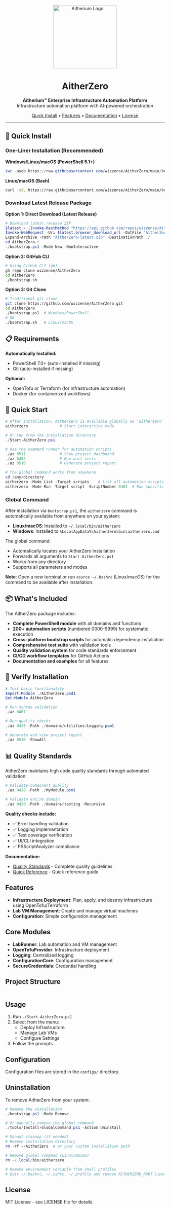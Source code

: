 <p align="center">
  <img src="aitherium_logo.jpg" alt="Aitherium Logo" width="200"/>
</p>

<h1 align="center">AitherZero</h1>

<p align="center">
  <strong>Aitherium™ Enterprise Infrastructure Automation Platform</strong><br>
  Infrastructure automation platform with AI-powered orchestration
</p>

<p align="center">
  <a href="#quick-install">Quick Install</a> •
  <a href="#features">Features</a> •
  <a href="#documentation">Documentation</a> •
  <a href="#license">License</a>
</p>

---

## 🚀 Quick Install

### One-Liner Installation (Recommended)

**Windows/Linux/macOS (PowerShell 5.1+)**
```powershell
iwr -useb https://raw.githubusercontent.com/wizzense/AitherZero/main/bootstrap.ps1 | iex
```

**Linux/macOS (Bash)**
```bash
curl -sSL https://raw.githubusercontent.com/wizzense/AitherZero/main/bootstrap.sh | bash
```

### Download Latest Release Package

**Option 1: Direct Download (Latest Release)**
```powershell
# Download latest release ZIP
$latest = (Invoke-RestMethod "https://api.github.com/repos/wizzense/AitherZero/releases/latest").assets | Where-Object {$_.name -like "*.zip"}
Invoke-WebRequest -Uri $latest.browser_download_url -OutFile "AitherZero-latest.zip"
Expand-Archive -Path "AitherZero-latest.zip" -DestinationPath ./
cd AitherZero-*
./bootstrap.ps1 -Mode New -NonInteractive
```

**Option 2: GitHub CLI**
```bash
# Using GitHub CLI (gh)
gh repo clone wizzense/AitherZero
cd AitherZero
./bootstrap.sh
```

**Option 3: Git Clone**
```bash
# Traditional git clone
git clone https://github.com/wizzense/AitherZero.git
cd AitherZero
./bootstrap.ps1  # Windows/PowerShell
# OR
./bootstrap.sh   # Linux/macOS
```

## 📋 Requirements

**Automatically Installed:**
- PowerShell 7.0+ (auto-installed if missing)
- Git (auto-installed if missing)

**Optional:**
- OpenTofu or Terraform (for infrastructure automation)
- Docker (for containerized workflows)

## 🎯 Quick Start

```powershell
# After installation, AitherZero is available globally as 'aitherzero'
aitherzero              # Start interactive mode

# Or run from the installation directory
./Start-AitherZero.ps1

# Use the command runner for automation scripts
./az 0511               # Show project dashboard
./az 0402               # Run unit tests  
./az 0510               # Generate project report

# The global command works from anywhere
cd /any/directory
aitherzero -Mode List -Target scripts    # List all automation scripts
aitherzero -Mode Run -Target script -ScriptNumber 0402  # Run specific script
```

### Global Command

After installation via `bootstrap.ps1`, the `aitherzero` command is automatically available from anywhere on your system:

- **Linux/macOS**: Installed to `~/.local/bin/aitherzero`
- **Windows**: Installed to `%LocalAppData%\AitherZero\bin\aitherzero.cmd`

The global command:
- Automatically locates your AitherZero installation
- Forwards all arguments to `Start-AitherZero.ps1`
- Works from any directory
- Supports all parameters and modes

**Note**: Open a new terminal or run `source ~/.bashrc` (Linux/macOS) for the command to be available after installation.

## 📦 What's Included

The AitherZero package includes:
- **Complete PowerShell module** with all domains and functions
- **200+ automation scripts** (numbered 0000-9999) for systematic execution
- **Cross-platform bootstrap scripts** for automatic dependency installation  
- **Comprehensive test suite** with validation tools
- **Quality validation system** for code standards enforcement
- **CI/CD workflow templates** for GitHub Actions
- **Documentation and examples** for all features

## 🔧 Verify Installation

```powershell
# Test basic functionality
Import-Module ./AitherZero.psd1
Get-Module AitherZero

# Run syntax validation
./az 0407

# Run quality checks
./az 0420 -Path ./domains/utilities/Logging.psm1

# Generate and view project report
./az 0510 -ShowAll
```

## 📊 Quality Standards

AitherZero maintains high code quality standards through automated validation:

```powershell
# Validate component quality
./az 0420 -Path ./MyModule.psm1

# Validate entire domain
./az 0420 -Path ./domains/testing -Recursive
```

**Quality checks include:**
- ✅ Error handling validation
- ✅ Logging implementation
- ✅ Test coverage verification
- ✅ UI/CLI integration
- ✅ PSScriptAnalyzer compliance

**Documentation:**
- [Quality Standards](docs/QUALITY-STANDARDS.md) - Complete quality guidelines
- [Quick Reference](docs/QUALITY-QUICK-REFERENCE.md) - Quick reference guide

## Features

- **Infrastructure Deployment**: Plan, apply, and destroy infrastructure using OpenTofu/Terraform
- **Lab VM Management**: Create and manage virtual machines
- **Configuration**: Simple configuration management

## Core Modules

- **LabRunner**: Lab automation and VM management
- **OpenTofuProvider**: Infrastructure deployment
- **Logging**: Centralized logging
- **ConfigurationCore**: Configuration management
- **SecureCredentials**: Credential handling

## Project Structure

```
```

## Usage

1. Run `./Start-AitherZero.ps1`
2. Select from the menu:
   - Deploy Infrastructure
   - Manage Lab VMs
   - Configure Settings
3. Follow the prompts

## Configuration

Configuration files are stored in the `configs/` directory.

## Uninstallation

To remove AitherZero from your system:

```powershell
# Remove the installation
./bootstrap.ps1 -Mode Remove

# Or manually remove the global command
./tools/Install-GlobalCommand.ps1 -Action Uninstall

# Manual cleanup (if needed)
# Remove installation directory
rm -rf ~/AitherZero  # or your custom installation path

# Remove global command (Linux/macOS)
rm ~/.local/bin/aitherzero

# Remove environment variable from shell profiles
# Edit ~/.bashrc, ~/.zshrc, ~/.profile and remove AITHERZERO_ROOT lines
```

## License

MIT License - see LICENSE file for details.
